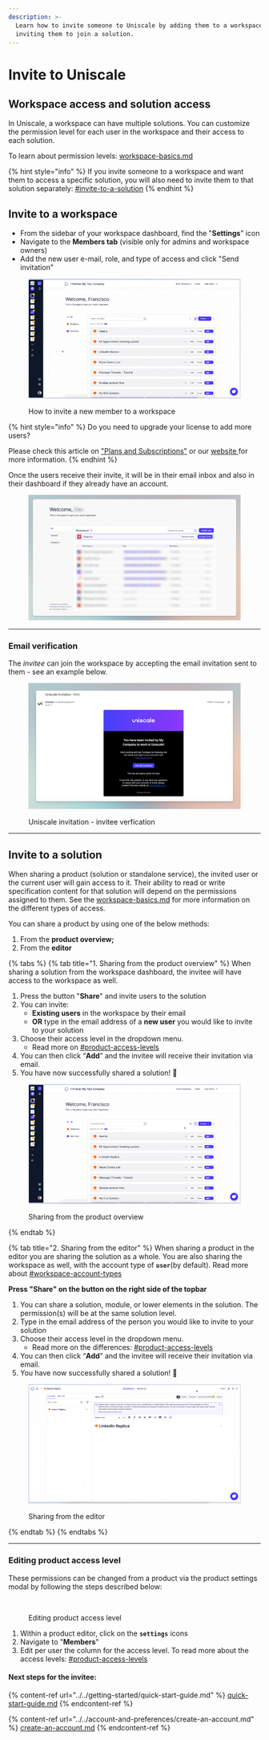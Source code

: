 ```yaml
---
description: >-
  Learn how to invite someone to Uniscale by adding them to a workspace or
  inviting them to join a solution.
---
```


# Invite to Uniscale

## Workspace access and solution access

In Uniscale, a workspace can have multiple solutions. You can customize the permission level for each user in the workspace and their access to each solution.

To learn about permission levels: [workspace-basics.md](workspace-basics.md "mention")

{% hint style="info" %}
If you invite someone to a workspace and want them to access a specific solution, you will also need to invite them to that solution separately: [#invite-to-a-solution](invite-to-uniscale.md#invite-to-a-solution "mention")
{% endhint %}



## Invite to a workspace

* From the sidebar of your workspace dashboard, find the "**Settings**" icon
* Navigate to the **Members tab** (visible only for admins and workspace owners)
* Add the new user e-mail, role, and type of access and click "Send invitation"

<figure><img src="../../.gitbook/assets/CleanShot 2024-05-24 at 07.34.41.gif" alt=""><figcaption><p>How to invite a new member to a workspace</p></figcaption></figure>

{% hint style="info" %}
Do you need to upgrade your license to add more users?&#x20;

Please check this article on ["Plans and Subscriptions"](../../manage-billing-payments-and-plans/plans-and-subscriptions.md) or our [website ](https://www.uniscale.com/)for more information.
{% endhint %}



Once the users receive their invite, it will be in their email inbox and also in their dashboard if they already have an account.&#x20;

<figure><img src="../../.gitbook/assets/CleanShot 2024-04-22 at 11.41.33.png" alt=""><figcaption></figcaption></figure>

***

### Email verification

The _invitee_ can join the workspace by accepting the email invitation sent to them - see an example below.&#x20;

<figure><img src="../../.gitbook/assets/CleanShot 2024-03-18 at 15.26.32.png" alt=""><figcaption><p>Uniscale invitation - invitee verfication</p></figcaption></figure>



***

## Invite to a solution

When sharing a product (solution or standalone service), the invited user or the current user will gain access to it. Their ability to read or write specification content for that solution will depend on the permissions assigned to them. See the [workspace-basics.md](workspace-basics.md "mention") for more information on the different types of access.

You can share a product by using one of the below methods:

1. From the **product overview;**
2. From the **editor**

{% tabs %}
{% tab title="1. Sharing from the product overview" %}
When sharing a solution from the workspace dashboard, the invitee will have access to the workspace as well.

1. Press the button "**Share**" and invite users to the solution
2. You can invite:
   * **Existing users** in the workspace by their email
   * **OR** type in the email address of a **new user** you would like to invite to your solution
3. Choose their access level in the dropdown menu.
   * Read more on [#product-access-levels](workspace-basics.md#product-access-levels "mention")
4. You can then click “**Add**” and the invitee will receive their invitation via email.
5. You have now successfully shared a solution! 🎉



<figure><img src="../../.gitbook/assets/image (96).png" alt=""><figcaption><p>Sharing from the product overview</p></figcaption></figure>
{% endtab %}

{% tab title="2. Sharing from the editor" %}
When sharing a product in the editor you are sharing the solution as a whole. You are also sharing the workspace as well, with the account type of **`user`**(by default). Read more about [#workspace-account-types](workspace-basics.md#workspace-account-types "mention")

**Press "Share" on the button on the right side of the topbar**

1. You can share a solution, module, or lower elements in the solution. The permission(s) will be at the same solution level.
2. Type in the email address of the person you would like to invite to your solution
3. Choose their access level in the dropdown menu.
   * Read more on the differences: [#product-access-levels](workspace-basics.md#product-access-levels "mention")
4. You can then click “**Add**” and the invitee will receive their invitation via email.
5. You have now successfully shared a solution! 🎉

<figure><img src="../../.gitbook/assets/image (97).png" alt=""><figcaption><p>Sharing from the editor</p></figcaption></figure>
{% endtab %}
{% endtabs %}



***

### Editing product access level <a href="#editing-product-access-level" id="editing-product-access-level"></a>

These permissions can be changed from a product via the product settings modal by following the steps described below:

<figure><img src="https://help.uniscale.com/~gitbook/image?url=https%3A%2F%2F511632007-files.gitbook.io%2F%7E%2Ffiles%2Fv0%2Fb%2Fgitbook-x-prod.appspot.com%2Fo%2Fspaces%252FGm4FsIEaw1uBtZauyirr%252Fuploads%252FryApHfGTVno72pYNW635%252FCleanShot%25202024-04-22%2520at%252013.26.05%25402x.png%3Falt%3Dmedia%26token%3D4a4ba26b-545e-4cb5-bc0a-62f059763179&#x26;width=768&#x26;dpr=4&#x26;quality=100&#x26;sign=fe226239&#x26;sv=1" alt=""><figcaption><p>Editing product access level</p></figcaption></figure>

1. Within a product editor, click on the **`settings`** icons
2. Navigate to "**Members**"
3. Edit per user the column for the access level. To read more about the access levels: [#product-access-levels](workspace-basics.md#product-access-levels "mention")

#### **Next steps for the invitee:**&#x20;

{% content-ref url="../../getting-started/quick-start-guide.md" %}
[quick-start-guide.md](../../getting-started/quick-start-guide.md)
{% endcontent-ref %}

{% content-ref url="../../account-and-preferences/create-an-account.md" %}
[create-an-account.md](../../account-and-preferences/create-an-account.md)
{% endcontent-ref %}
